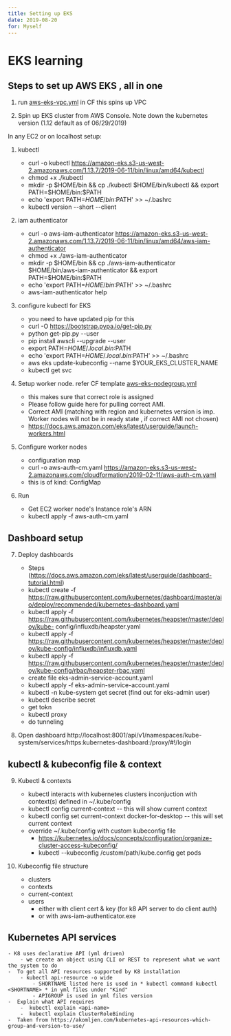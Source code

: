 ```yaml
---
title: Setting up EKS
date: 2019-08-20
for: Myself
---
```

# EKS learning
## Steps to set up AWS EKS , all in one 

1. run [aws-eks-vpc.yml](https://gist.github.com/aniketchopade/29c1f1bc5b4856dc4aa5a4a9e929885d#file-aws-eks-vpc-yml) in CF 
   this spins up VPC

2. Spin up EKS cluster from AWS Console.
   Note down the kubernetes version (1.12 default as of 06/29/2019)

In any EC2 or on localhost setup:

1. kubectl
    * curl -o kubectl https://amazon-eks.s3-us-west-2.amazonaws.com/1.13.7/2019-06-11/bin/linux/amd64/kubectl
    * chmod +x ./kubectl
    * mkdir -p $HOME/bin && cp ./kubectl $HOME/bin/kubectl && export PATH=$HOME/bin:$PATH
    * echo 'export PATH=$HOME/bin:$PATH' >> ~/.bashrc
    * kubectl version --short --client

2. iam authenticator
    * curl -o aws-iam-authenticator https://amazon-eks.s3-us-west-2.amazonaws.com/1.13.7/2019-06-11/bin/linux/amd64/aws-iam-authenticator
    * chmod +x ./aws-iam-authenticator
    * mkdir -p $HOME/bin && cp ./aws-iam-authenticator $HOME/bin/aws-iam-authenticator && export PATH=$HOME/bin:$PATH
    * echo 'export PATH=$HOME/bin:$PATH' >> ~/.bashrc
    * aws-iam-authenticator help

3. configure kubectl for EKS
    * you need to have updated pip for this
    * curl -O https://bootstrap.pypa.io/get-pip.py
    * python get-pip.py --user
    * pip install awscli --upgrade --user
    * export PATH=$HOME/.local.bin:$PATH
    * echo 'export PATH=$HOME/.local.bin:$PATH' >> ~/.bashrc
    * aws eks update-kubeconfig --name $YOUR_EKS_CLUSTER_NAME
    * kubectl get svc

4. Setup worker node. refer CF template [aws-eks-nodegroup.yml](https://gist.github.com/aniketchopade/29c1f1bc5b4856dc4aa5a4a9e929885d#file-aws-eks-nodegroup-yml)
    * this makes sure that correct role is assigned
    * Please follow guide here for pulling correct AMI.
    * Correct AMI (matching with region and kubernetes version is imp. Worker nodes will not be in ready state , if correct AMI not chosen)
    * https://docs.aws.amazon.com/eks/latest/userguide/launch-workers.html

5. Configure worker nodes
    * configuration map
    * curl -o aws-auth-cm.yaml https://amazon-eks.s3-us-west-2.amazonaws.com/cloudformation/2019-02-11/aws-auth-cm.yaml
    * this is of kind: ConfigMap

6. Run 
    * Get EC2 worker node's Instance role's ARN 
    * kubectl apply -f aws-auth-cm.yaml

## Dashboard setup 
7. Deploy dashboards
    - Steps (https://docs.aws.amazon.com/eks/latest/userguide/dashboard-tutorial.html)
    - kubectl create -f https://raw.githubusercontent.com/kubernetes/dashboard/master/aio/deploy/recommended/kubernetes-dashboard.yaml
    - kubectl apply -f https://raw.githubusercontent.com/kubernetes/heapster/master/deploy/kube-    config/influxdb/heapster.yaml
    - kubectl apply -f https://raw.githubusercontent.com/kubernetes/heapster/master/deploy/kube-config/influxdb/influxdb.yaml
    - kubectl apply -f https://raw.githubusercontent.com/kubernetes/heapster/master/deploy/kube-config/rbac/heapster-rbac.yaml
    - create file eks-admin-service-account.yaml
    - kubectl apply -f eks-admin-service-account.yaml
    - kubectl -n kube-system get secret (find out <secret name> for eks-admin user)
    - kubectl describe secret <secretname>
    - get tokn
    - kubectl proxy
    - do tunneling 

8. Open dashboard
   http://localhost:8001/api/v1/namespaces/kube-system/services/https:kubernetes-dashboard:/proxy/#!/login

## kubectl & kubeconfig file & context
 
9. Kubectl & contexts
    - kubectl interacts with kubernetes clusters inconjuction with context(s) defined in ~/.kube/config
    - kubectl config current-context -- this will show current context
    - kubectl config set current-context  docker-for-desktop -- this will set current context
    - override ~/.kube/config with custom kubeconfig file  
        - https://kubernetes.io/docs/concepts/configuration/organize-cluster-access-kubeconfig/
        - kubectl --kubeconfig /custom/path/kube.config get pods

10. Kubeconfig file structure
    - clusters
    - contexts
    - current-context
    - users
        - either with client cert & key (for k8 API server to do client auth)
        - or with aws-iam-authenticator.exe

## Kubernetes API services
    - K8 uses declarative API (yml driven)
        - we create an object using CLI or REST to represent what we want the system to do
    -  To get all API resources supported by K8 installation
        - kubectl api-resource -o wide
            - SHORTNAME listed here is used in * kubectl command kubectl <SHORTNAME> * in yml files under "Kind"
            - APIGROUP is used in yml files version
    -  Explain what API requires
        -  kubectl explain <api-name>
        -  kubectl explain ClusterRoleBinding
    -  Taken from https://akomljen.com/kubernetes-api-resources-which-group-and-version-to-use/
